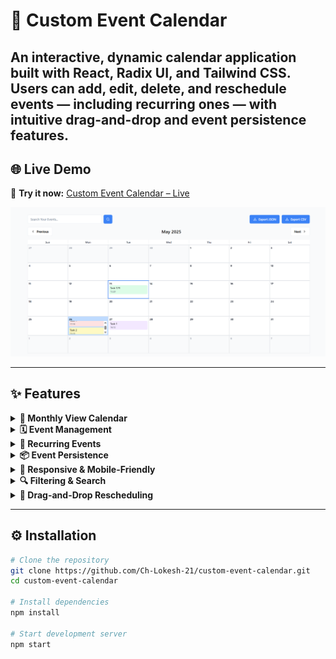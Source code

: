 # 📅 Custom Event Calendar

An **interactive, dynamic calendar application** built with **React**, **Radix UI**, and **Tailwind CSS**. Users can **add**, **edit**, **delete**, and **reschedule** events — including recurring ones — with intuitive drag-and-drop and event persistence features.
---

## 🌐 Live Demo

🔗 **Try it now:** [Custom Event Calendar – Live](https://ch-lokesh-21.github.io/custom-event-calendar/)

![web_page](https://github.com/Ch-Lokesh-21/custom-event-calendar/blob/6c89f534bb1059d68b7d8fa9abe48bed0465878d/web_page.png)

---

## ✨ Features

<details>
<summary><strong>📆 Monthly View Calendar</strong></summary>

- Navigate between months
- Highlights the **current day**
- Simple and intuitive UI
</details>

<details>
<summary><strong>🗓️ Event Management</strong></summary>

- Add, edit, and delete events
- Input fields: title, date, time, description, recurrence, category
</details>

<details>
<summary><strong>🔁 Recurring Events</strong></summary>

- Supports daily, weekly, monthly, and custom recurrence
- Displays recurring events accurately
</details>

<details>
<summary><strong>📦 Event Persistence</strong></summary>

- Events are stored in **localStorage**
- Data remains intact even after refresh
</details>

<details>
<summary><strong>📱 Responsive & Mobile-Friendly</strong></summary>

- Optimized for all screen sizes
- Switches layout for smaller devices
</details>

<details>
<summary><strong>🔍 Filtering & Search</strong></summary>

- Filter events by **category**
- Search events dynamically
</details>

<details>
<summary><strong>🔧 Drag-and-Drop Rescheduling</strong></summary>

- Easily drag events to reschedule
- Conflict detection & notifications included
</details>

---

## ⚙️ Installation
```bash
# Clone the repository
git clone https://github.com/Ch-Lokesh-21/custom-event-calendar.git
cd custom-event-calendar

# Install dependencies
npm install

# Start development server
npm start
```
